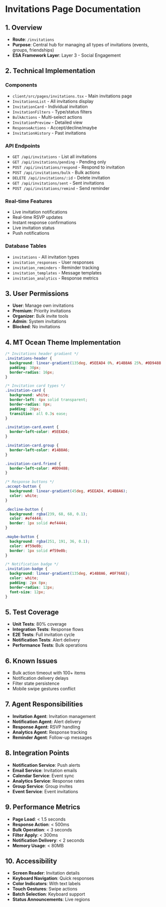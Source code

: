 # Invitations Page Documentation

## 1. Overview
- **Route**: `/invitations`
- **Purpose**: Central hub for managing all types of invitations (events, groups, friendships)
- **ESA Framework Layer**: Layer 3 - Social Engagement

## 2. Technical Implementation

### Components
- `client/src/pages/invitations.tsx` - Main invitations page
- `InvitationsList` - All invitations display
- `InvitationCard` - Individual invitation
- `InvitationFilters` - Type/status filters
- `BulkActions` - Multi-select actions
- `InvitationPreview` - Detailed view
- `ResponseActions` - Accept/decline/maybe
- `InvitationHistory` - Past invitations

### API Endpoints
- `GET /api/invitations` - List all invitations
- `GET /api/invitations/pending` - Pending only
- `POST /api/invitations/respond` - Respond to invitation
- `POST /api/invitations/bulk` - Bulk actions
- `DELETE /api/invitations/:id` - Delete invitation
- `GET /api/invitations/sent` - Sent invitations
- `POST /api/invitations/remind` - Send reminder

### Real-time Features
- Live invitation notifications
- Real-time RSVP updates
- Instant response confirmations
- Live invitation status
- Push notifications

### Database Tables
- `invitations` - All invitation types
- `invitation_responses` - User responses
- `invitation_reminders` - Reminder tracking
- `invitation_templates` - Message templates
- `invitation_analytics` - Response metrics

## 3. User Permissions
- **User**: Manage own invitations
- **Premium**: Priority invitations
- **Organizer**: Bulk invite tools
- **Admin**: System invitations
- **Blocked**: No invitations

## 4. MT Ocean Theme Implementation
```css
/* Invitations header gradient */
.invitations-header {
  background: linear-gradient(135deg, #5EEAD4 0%, #14B8A6 25%, #0D9488 50%, #155E75 100%);
  padding: 30px;
  border-radius: 16px;
}

/* Invitation card types */
.invitation-card {
  background: white;
  border-left: 4px solid transparent;
  border-radius: 8px;
  padding: 20px;
  transition: all 0.3s ease;
}

.invitation-card.event {
  border-left-color: #5EEAD4;
}

.invitation-card.group {
  border-left-color: #14B8A6;
}

.invitation-card.friend {
  border-left-color: #0D9488;
}

/* Response buttons */
.accept-button {
  background: linear-gradient(45deg, #5EEAD4, #14B8A6);
  color: white;
}

.decline-button {
  background: rgba(239, 68, 68, 0.1);
  color: #ef4444;
  border: 1px solid #ef4444;
}

.maybe-button {
  background: rgba(251, 191, 36, 0.1);
  color: #f59e0b;
  border: 1px solid #f59e0b;
}

/* Notification badge */
.invitation-badge {
  background: linear-gradient(135deg, #14B8A6, #0F766E);
  color: white;
  padding: 2px 8px;
  border-radius: 12px;
  font-size: 12px;
}
```

## 5. Test Coverage
- **Unit Tests**: 80% coverage
- **Integration Tests**: Response flows
- **E2E Tests**: Full invitation cycle
- **Notification Tests**: Alert delivery
- **Performance Tests**: Bulk operations

## 6. Known Issues
- Bulk action timeout with 100+ items
- Notification delivery delays
- Filter state persistence
- Mobile swipe gestures conflict

## 7. Agent Responsibilities
- **Invitation Agent**: Invitation management
- **Notification Agent**: Alert delivery
- **Response Agent**: RSVP handling
- **Analytics Agent**: Response tracking
- **Reminder Agent**: Follow-up messages

## 8. Integration Points
- **Notification Service**: Push alerts
- **Email Service**: Invitation emails
- **Calendar Service**: Event sync
- **Analytics Service**: Response rates
- **Group Service**: Group invites
- **Event Service**: Event invitations

## 9. Performance Metrics
- **Page Load**: < 1.5 seconds
- **Response Action**: < 500ms
- **Bulk Operation**: < 3 seconds
- **Filter Apply**: < 300ms
- **Notification Delivery**: < 2 seconds
- **Memory Usage**: < 80MB

## 10. Accessibility
- **Screen Reader**: Invitation details
- **Keyboard Navigation**: Quick responses
- **Color Indicators**: With text labels
- **Touch Gestures**: Swipe actions
- **Batch Selection**: Keyboard support
- **Status Announcements**: Live regions